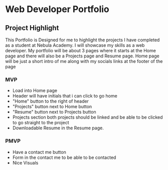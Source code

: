 # Web Developer Portfolio

## Project Highlight
This Portfolio is Designed for me to highlight the projects I have completed as a student at Nebula Academy. I will showcase my skills as a web developer. My portfolio will be about 3 pages where it starts at the Home page and there will also be a Projects page and Resume page. Home page will be just a short intro of me along with my socials links at the footer of the page

### MVP
- Load into Home page
- Header will have initials that i can click to go home
- "Home" button to the right of header
- "Projects" button next to Home button
- "Resume" button next to Projects button
- Projects section both projects should be linked and be able to be clicked to go straight to the project
- Downloadable Resume in the Resume page.

### PMVP
- Have a contact me button
- Form in the contact me to be able to be contacted
- Nice Visuals
